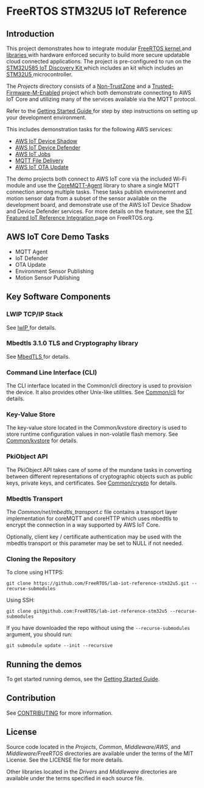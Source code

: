# FreeRTOS STM32U5 IoT Reference
## Introduction
This project demonstrates how to integrate modular [ FreeRTOS kernel ](https://www.freertos.org/RTOS.html) and [ libraries ](https://www.freertos.org/libraries/categories.html) with hardware enforced security to build more secure updatable cloud connected applications. The project is pre-configured to run on the [ STM32U585 IoT Discovery Kit ](https://www.st.com/en/evaluation-tools/b-u585i-iot02a.html) which includes an kit which includes an [ STM32U5 ](https://www.st.com/en/microcontrollers-microprocessors/stm32u5-series.html) microcontroller.

The *Projects* directory consists of a [Non-TrustZone](Projects/b_u585i_iot02a_ntz) and a [Trusted-Firmware-M-Enabled](Projects/b_u585i_iot02a_tfm) project which both demonstrate connecting to AWS IoT Core and utilizing many of the services available via the MQTT protocol.

Refer to the [ Getting Started Guide ](Getting_Started_Guide.md) for step by step instructions on setting up your development environment.

This includes demonstration tasks for the following AWS services:
* [AWS IoT Device Shadow](https://docs.aws.amazon.com/iot/latest/developerguide/iot-device-shadows.html)
* [AWS IoT Device Defender](https://docs.aws.amazon.com/iot/latest/developerguide/device-defender.html)
* [AWS IoT Jobs](https://docs.aws.amazon.com/iot/latest/developerguide/iot-jobs.html)
* [MQTT File Delivery](https://docs.aws.amazon.com/iot/latest/developerguide/mqtt-based-file-delivery.html)
* [AWS IoT OTA Update](https://docs.aws.amazon.com/freertos/latest/userguide/freertos-ota-dev.html)

The demo projects both connect to AWS IoT core via the included Wi-Fi module and use the [CoreMQTT-Agent](https://github.com/FreeRTOS/coreMQTT-Agent) library to share a single MQTT connection among multiple tasks. These tasks publish environemnt and motion sensor data from a subset of the sensor available on the development board, and demonstrate use of the AWS IoT Device Shadow and Device Defender services.
For more details on the feature, see the [ ST Featured IoT Reference Integration ](https://www.freertos.org/STM32U5/) page on FreeRTOS.org.

## AWS IoT Core Demo Tasks
* MQTT Agent
* IoT Defender
* OTA Update
* Environment Sensor Publishing
* Motion Sensor Publishing

## Key Software Components
### LWIP TCP/IP Stack
See [ lwIP ](https://github.com/lwip-tcpip/lwip) for details. 

### Mbedtls 3.1.0 TLS and Cryptography library
See [ MbedTLS ](https://github.com/Mbed-TLS/mbedtls/tree/d65aeb37349ad1a50e0f6c9b694d4b5290d60e49) for details. 

### Command Line Interface (CLI)
The CLI interface located in the Common/cli directory is used to provision the device. It also provides other Unix-like utilities. See [Common/cli](Common/cli/ReadMe.md) for details. 

### Key-Value Store
The key-value store located in the Common/kvstore directory is used to store runtime configuration values in non-volatile flash memory.
See [Common/kvstore](Common/kvstore/ReadMe.md) for details.

### PkiObject API
The PkiObject API takes care of some of the mundane tasks in converting between different representations of cryptographic objects such as public keys, private keys, and certificates. See [Common/crypto](Common/crypto/ReadMe.md) for details.

### Mbedtls Transport
The *Common/net/mbedtls_transport.c* file contains a transport layer implementation for coreMQTT and coreHTTP which uses mbedtls to encrypt the connection in a way supported by AWS IoT Core.

Optionally, client key / certificate authentication may be used with the mbedtls transport or this parameter may be set to NULL if not needed.
### Cloning the Repository
To clone using HTTPS:
```
git clone https://github.com/FreeRTOS/lab-iot-reference-stm32u5.git --recurse-submodules
```
Using SSH:
```
git clone git@github.com:FreeRTOS/lab-iot-reference-stm32u5 --recurse-submodules
```
If you have downloaded the repo without using the `--recurse-submodules` argument, you should run:
```
git submodule update --init --recursive
```
## Running the demos
To get started running demos, see the [Getting Started Guide](Getting_Started_Guide.md).

## Contribution
See [CONTRIBUTING](https://github.com/FreeRTOS/lab-iot-reference-nxp-rt1060/blob/main/CONTRIBUTING.md) for more information.

## License
Source code located in the *Projects*, *Common*, *Middleware/AWS*, and *Middleware/FreeRTOS* directories are available under the terms of the MIT License. See the LICENSE file for more details.

Other libraries located in the *Drivers* and *Middleware* directories are available under the terms specified in each source file.
